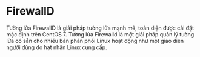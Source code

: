 # FirewallD

Tường lửa FirewallD là giải pháp tường lửa mạnh mẽ, toàn diện được cài đặt mặc định trên CentOS 7. Tường lửa Firewalld là một giải pháp quản lý tường lửa có sẵn cho nhiều bản phân phối Linux hoạt động như một giao diện người dùng do hạt nhân Linux cung cấp.


